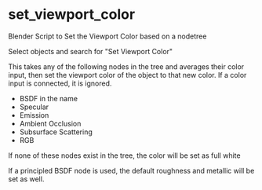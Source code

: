 # set_viewport_color
Blender Script to Set the Viewport Color based on a nodetree

Select objects and search for "Set Viewport Color"

This takes any of the following nodes in the tree and averages their color input, then set the viewport color of the object to that new color. If a color input is connected, it is ignored. 
* BSDF in the name
* Specular
* Emission
* Ambient Occlusion
* Subsurface Scattering
* RGB

If none of these nodes exist in the tree, the color will be set as full white

If a principled BSDF node is used, the default roughness and metallic will be set as well.

